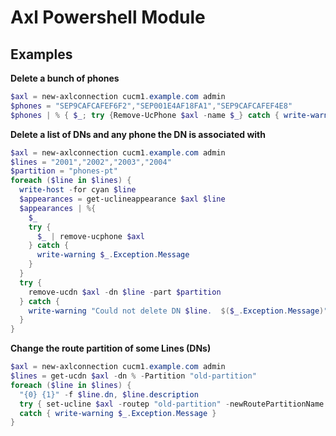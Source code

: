 # Axl Powershell Module

## Examples

**Delete a bunch of phones**

~~~PowerShell
$axl = new-axlconnection cucm1.example.com admin
$phones = "SEP9CAFCAFEF6F2","SEP001E4AF18FA1","SEP9CAFCAFEF4E8"
$phones | % { $_; try {Remove-UcPhone $axl -name $_} catch { write-warning $_.Exception.Message } }
~~~

**Delete a list of DNs and any phone the DN is associated with**
~~~PowerShell
$axl = new-axlconnection cucm1.example.com admin
$lines = "2001","2002","2003","2004"
$partition = "phones-pt"
foreach ($line in $lines) {
  write-host -for cyan $line
  $appearances = get-uclineappearance $axl $line
  $appearances | %{
    $_
    try {
      $_ | remove-ucphone $axl
    } catch {
      write-warning $_.Exception.Message
    }
  }
  try {
    remove-ucdn $axl -dn $line -part $partition
  } catch {
    write-warning "Could not delete DN $line.  $($_.Exception.Message)"
  }
}
~~~

**Change the route partition of some Lines (DNs)**
~~~PowerShell
$axl = new-axlconnection cucm1.example.com admin
$lines = get-ucdn $axl -dn % -Partition "old-partition"
foreach ($line in $lines) {
  "{0} {1}" -f $line.dn, $line.description
  try { set-ucline $axl -routep "old-partition" -newRoutePartitionName "new-partition" -pat $line.dn }
  catch { write-warning $_.Exception.Message }
}
~~~
